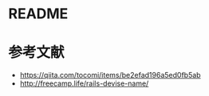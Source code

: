 # README

# 参考文献
- https://qiita.com/tocomi/items/be2efad196a5ed0fb5ab
- http://freecamp.life/rails-devise-name/
